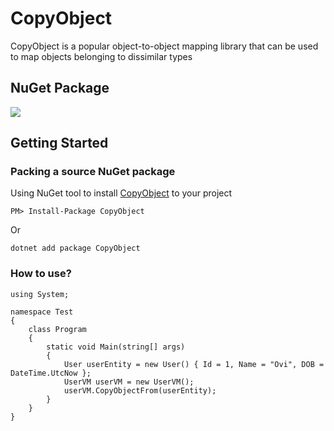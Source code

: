 <!-- Icon here -->

# CopyObject
CopyObject is a popular object-to-object mapping library that can be used to map objects belonging to dissimilar types


## NuGet Package

[![](https://img.shields.io/nuget/v/CopyObject.svg)](https://www.nuget.org/packages/CopyObject)

## Getting Started

### Packing a source NuGet package

Using NuGet tool to install [CopyObject](https://www.nuget.org/packages/CopyObject/) to your project

```
PM> Install-Package CopyObject
```

Or

```
dotnet add package CopyObject
```
### How to use?
```
using System;

namespace Test
{
    class Program
    {
        static void Main(string[] args)
        {
            User userEntity = new User() { Id = 1, Name = "Ovi", DOB = DateTime.UtcNow };
            UserVM userVM = new UserVM();
            userVM.CopyObjectFrom(userEntity);
        }
    }
}
```

